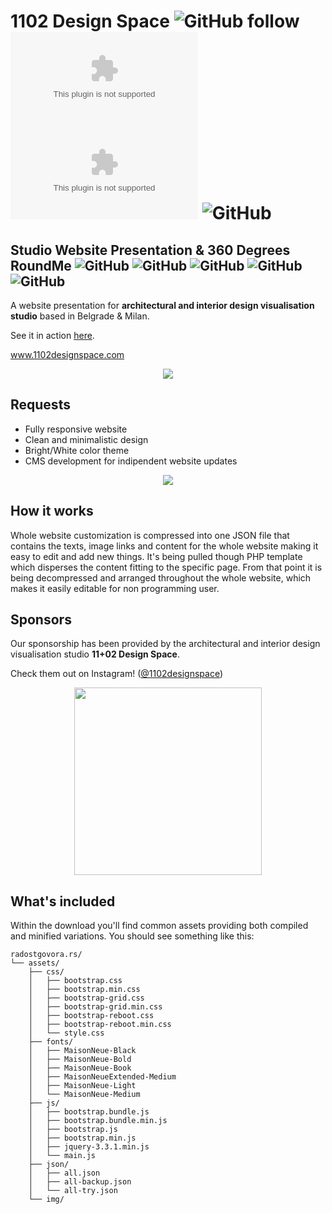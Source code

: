 # 1102 Design Space ![GitHub follow](https://img.shields.io/github/followers/ficanovak?label=Follow&style=social) ![GitHub repo size](https://img.shields.io/github/repo-size/ficanovak/1102designspace.com) ![GitHub](https://img.shields.io/github/license/ficanovak/1102designspace.com) ![GitHub](https://img.shields.io/website?down_color=red&down_message=offline&up_color=green&up_message=online&url=http%3A%2F%2F1102designspace.com%2F)
 
 ## Studio Website Presentation & 360 Degrees RoundMe   ![GitHub](https://img.shields.io/badge/built%20with-HTML5-green) ![GitHub](https://img.shields.io/badge/-CSS3-blue)  ![GitHub](https://img.shields.io/badge/-JavaScript-yellow) ![GitHub](https://img.shields.io/badge/-PHP-red) ![GitHub](https://img.shields.io/badge/-JSON-grey)
 
 A website presentation for **architectural and interior design visualisation studio** based in Belgrade & Milan.
 
 See it in action [here](http://1102designspace.com/).
 
www.1102designspace.com
 
<p align="center">
  <img src="https://i.imgur.com/IbFrqNR.jpg"/>
</p>



## Requests    
 - Fully responsive website
 - Clean and minimalistic design
 - Bright/White color theme
 - CMS development for indipendent website updates



<p align="center">
  <img src="https://i.imgur.com/M8OSlg4.gif"/>
</p>


## How it works

Whole website customization is compressed into one JSON file that contains the texts, image links and content for the whole website making it easy to edit and add new things. It's being pulled though PHP template which disperses the content fitting to the specific page. 
From that point it is being decompressed and arranged throughout the whole website, which makes it easily editable for non programming user.

## Sponsors

Our sponsorship has been provided by the architectural and interior design visualisation studio **11+02 Design Space**.

Check them out on Instagram! ([@1102designspace](https://www.instagram.com/1102designspace/?hl=en))
<p align="center">
  <img width="300" src="https://i.imgur.com/o7TtVqE.png"/>
</p>


## What's included

Within the download you'll find common assets providing both compiled and minified variations. You should see something like this:

```text
radostgovora.rs/
└── assets/
    ├── css/
    │   ├── bootstrap.css
    │   ├── bootstrap.min.css
    │   ├── bootstrap-grid.css
    │   ├── bootstrap-grid.min.css
    │   ├── bootstrap-reboot.css
    │   ├── bootstrap-reboot.min.css
    │   └── style.css
    ├── fonts/
    │   ├── MaisonNeue-Black
    │   ├── MaisonNeue-Bold
    │   ├── MaisonNeue-Book
    │   ├── MaisonNeueExtended-Medium
    │   ├── MaisonNeue-Light
    │   └── MaisonNeue-Medium
    ├── js/
    │   ├── bootstrap.bundle.js
    │   ├── bootstrap.bundle.min.js
    │   ├── bootstrap.js
    │   ├── bootstrap.min.js
    │   ├── jquery-3.3.1.min.js
    │   └── main.js
    ├── json/
    │   ├── all.json
    │   ├── all-backup.json
    │   └── all-try.json
    └── img/
```

